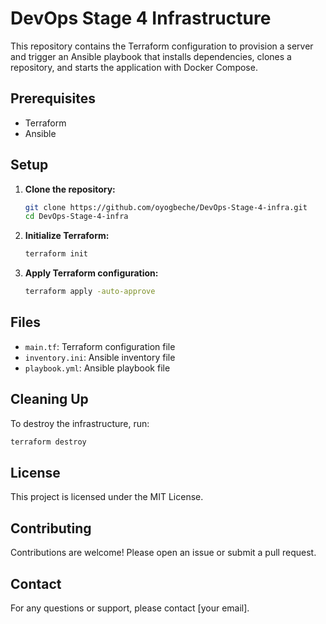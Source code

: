 # DevOps Stage 4 Infrastructure

This repository contains the Terraform configuration to provision a server and trigger an Ansible playbook that installs dependencies, clones a repository, and starts the application with Docker Compose.

## Prerequisites

- Terraform
- Ansible

## Setup

1. **Clone the repository:**

    ```sh
    git clone https://github.com/oyogbeche/DevOps-Stage-4-infra.git
    cd DevOps-Stage-4-infra
    ```

2. **Initialize Terraform:**

    ```sh
    terraform init
    ```

3. **Apply Terraform configuration:**

    ```sh
    terraform apply -auto-approve
    ```

## Files

- `main.tf`: Terraform configuration file
- `inventory.ini`: Ansible inventory file
- `playbook.yml`: Ansible playbook file

## Cleaning Up

To destroy the infrastructure, run:

```sh
terraform destroy
```

## License

This project is licensed under the MIT License.

## Contributing

Contributions are welcome! Please open an issue or submit a pull request.

## Contact

For any questions or support, please contact [your email].

